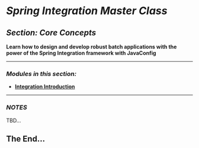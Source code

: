# *Spring Integration Master Class*

##  *Section: Core Concepts*


**Learn how to design and develop robust batch applications with the power of the Spring Integration framework with JavaConfig**

---

### *Modules in this section:*
 - **[Integration Introduction](https://github.com/mickknutson/spring_integration_course/tree/master/StudentWork/code/spring_integration_section_core/introduction)**

---

### *NOTES*

TBD...


## The End...
